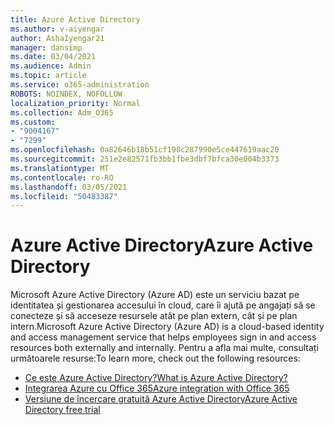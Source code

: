 ```yaml
---
title: Azure Active Directory
ms.author: v-aiyengar
author: AshaIyengar21
manager: dansimp
ms.date: 03/04/2021
ms.audience: Admin
ms.topic: article
ms.service: o365-administration
ROBOTS: NOINDEX, NOFOLLOW
localization_priority: Normal
ms.collection: Adm_O365
ms.custom:
- "9004167"
- "7299"
ms.openlocfilehash: 0a82646b18b51cf198c287990e5ce447619aac20
ms.sourcegitcommit: 251e2e82571fb3bb1fbe3dbf7bfca30e004b3373
ms.translationtype: MT
ms.contentlocale: ro-RO
ms.lasthandoff: 03/05/2021
ms.locfileid: "50483387"
---
```

# <a name="azure-active-directory"></a><span data-ttu-id="f6f9b-102">Azure Active Directory</span><span class="sxs-lookup"><span data-stu-id="f6f9b-102">Azure Active Directory</span></span>

<span data-ttu-id="f6f9b-103">Microsoft Azure Active Directory (Azure AD) este un serviciu bazat pe identitatea și gestionarea accesului în cloud, care îi ajută pe angajați să se conecteze și să acceseze resursele atât pe plan extern, cât și pe plan intern.</span><span class="sxs-lookup"><span data-stu-id="f6f9b-103">Microsoft Azure Active Directory (Azure AD) is a cloud-based identity and access management service that helps employees sign in and access resources both externally and internally.</span></span> <span data-ttu-id="f6f9b-104">Pentru a afla mai multe, consultați următoarele resurse:</span><span class="sxs-lookup"><span data-stu-id="f6f9b-104">To learn more, check out the following resources:</span></span>

- [<span data-ttu-id="f6f9b-105">Ce este Azure Active Directory?</span><span class="sxs-lookup"><span data-stu-id="f6f9b-105">What is Azure Active Directory?</span></span>](https://go.microsoft.com/fwlink/?linkid=2081145)
- [<span data-ttu-id="f6f9b-106">Integrarea Azure cu Office 365</span><span class="sxs-lookup"><span data-stu-id="f6f9b-106">Azure integration with Office 365</span></span>](https://go.microsoft.com/fwlink/?linkid=2081218)
- [<span data-ttu-id="f6f9b-107">Versiune de încercare gratuită Azure Active Directory</span><span class="sxs-lookup"><span data-stu-id="f6f9b-107">Azure Active Directory free trial</span></span>](https://go.microsoft.com/fwlink/?linkid=2081144)
